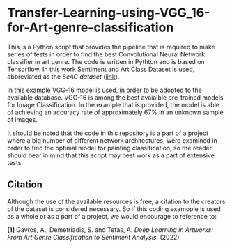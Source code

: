 # Transfer-Learning-using-VGG_16-for-Art-genre-classification

This is a Python script that provides the pipeline that is required to make series of tests in order to find the best Convolutional Neural Network classifier in art genre. The code is written in Pythton and is based on Tensorflow. In this work Sentiment and Art Class Dataset is used, abbreviated as the _SeAC dataset_ ([link](https://github.com/andreasgav/SeAC)).

In this example VGG-16 model is used, in order to be adopted to the available database. VGG-16 is among the best avaialble pre-trained models for Image Classification. In the example that is provided, the model is able of achieving an accuracy rate of approximately 67% in an unknown sample of images. 

It should be noted that the code in this repository is a part of a project where a big number of different network architectures, were examined in order to find the optimal model for painting classification, so the reader should bear in mind that this script may best work as a part of extensive tests. 

## Citation

Although the use of the available resources is free, a citation to the creators of the dataset is considered necessary. So if this coding examople is used as a whole or as a part of a project, we would encourage to reference to:

**[1]** Gavros, A., Demetriadis, S. and Tefas, A. _Deep Learning in Artworks: From Art Genre Classification to Sentiment Analysis._ (2022)
